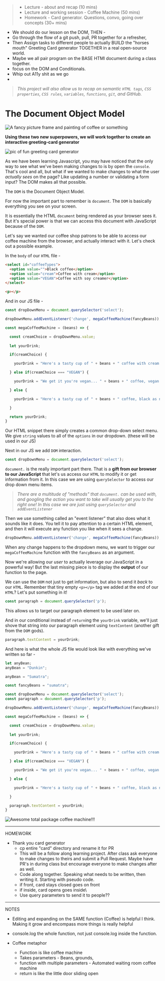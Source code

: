 > * Lecture -  about and recap (10 mins)
> * Lecture and working session - Coffee Machine (50 mins)
> * Homework - Card generator. Questions, convo, going over concepts (30+ mins)

* We should do our lesson on the DOM, THEN -
* Go through the flow of a git push, pull, PR together for a refresher,
* Then Assign tasks to different people to actually BUILD the "horses mouth" Greeting Card generator TOGETHER in a real open-source world.
* Maybe we all pair program on the BASE HTMl document during a class together.
* focus on the DOM and Conditionals.
* Whip out A11y shit as we go
* 


> _This project will also allow us to recap on semantic `HTML tags`, `CSS properties`, `CSS rules`, `variables`, `functions`, `git`, and GitHub._

# The Document Object Model

![A fancy picture frame and painting of coffee or something]()

**Using these two new superpowers, we will work together to create an interactive greeting-card generator**

![pic of fun greeting card generator]()

As we have been learning Javascript, you may have noticed that the only way to see what we've been making changes to is by open the `console`. That's cool and all, but what if we wanted to make changes to what the user _actually sees_ on the page? Like updating a number or validating a form input? The DOM makes all that possible.

The `DOM` is the Document Object Model.

For now the important part to remember is `document`. The `DOM` is basically everything you see on your screen.

It is essentially the HTML `document` being rendered as your browser sees it. But it's special power is that we can access this document with JavaScript because of the `DOM`.

Let's say we wanted our coffee shop patrons to be able to access our coffee machine from the browser, and actually interact with it. Let's check out a possible example.

In the `body` of our `HTML` file -
```html
<select id="coffeeTypes"> 
  <option value="">Black coffee</option>
  <option value="cream">Coffee with cream</option>
  <option value="VEGAN">Coffee with soy creamer</option>
</select>

<p></p>
```

And in our JS file -

```javascript
const dropDownMenu = document.querySelector('select');

dropDownMenu.addEventListener('change', megaCoffeeMachine(fancyBeans));

const megaCoffeeMachine = (beans) => {

  const creamChoice = dropDownMenu.value; 
  
  let yourDrink;

  if(creamChoice) {

    yourDrink = "Here's a tasty cup of " + beans + " coffee with cream!";

  } else if(creamChoice === "VEGAN") {

    yourDrink = "We get it you're vegan... " + beans + " coffee, vegan AF!";

  } else {

    yourDrink = "Here's a tasty cup of " + beans + " coffee, black as night!";

  }

  return yourDrink;
}
```

Our HTML snippet there simply creates a common drop-down select menu. We give `string` values to all of the `options` in our dropdown. (these will be used in our JS)

Next in our JS we add `DOM` interaction.

```javascript
const dropDownMenu = document.querySelector('select');
```

`document.` is the really important part there. That is a **gift from our browser to our JavaScript** that let's us access our `HTML` to modify it or get information from it. In this case we are using `querySelector` to access our drop down menu items.

> _There are a multitude of "methods" that `document.` can be used with, and googling the action you want to take will usually get you to the right one! In this case we are just using `querySelector` and `addEventListener`_

Then we use something called an "event listener" that also does what it sounds like it does. You tell it to pay attention to a certain HTML element, and then it will execute any function you like when it sees a change. 

```javascript
dropDownMenu.addEventListener('change', megaCoffeeMachine(fancyBeans));
```

When any change happens to the dropdown menu, we want to trigger our `megaCoffeeMachine` function with the `fancyBeans` as an argument.

Now we're allowing our _user_ to actually leverage our JavaScript in a powerful way! But the last missing piece is to display the **output** of our function to the page. 

We can use the `DOM` not just to get information, but also to send it _back_ to our `HTML`. Remember that tiny empty `<p></p>` tag we added at the end of our `HTML`? Let's put something in it!

```javascript
const paragraph = document.querySelector('p');
```

This allows us to target our paragraph element to be used later on.

And in our conditional instead of `return`ing the `yourDrink` variable, we'll just shove that string into our paragraph element using `textContent` (another gift from the `DOM` gods).

```javascript
paragraph.textContent = yourDrink;
```

And here is what the whole JS file would look like with everything we've written so far -

```javascript
let anyBean;
anyBean = "Dunkin";

anyBean = "Sumatra";

const fancyBeans = "sumatra";

const dropDownMenu = document.querySelector('select');
const paragraph = document.querySelector('p');

dropDownMenu.addEventListener('change', megaCoffeeMachine(fancyBeans));

const megaCoffeeMachine = (beans) => {

  const creamChoice = dropDownMenu.value; 
  
  let yourDrink;

  if(creamChoice) {

    yourDrink = "Here's a tasty cup of " + beans + " coffee with cream!";

  } else if(creamChoice === "VEGAN") {

    yourDrink = "We get it you're vegan... " + beans + " coffee, vegan AF!";

  } else {

    yourDrink = "Here's a tasty cup of " + beans + " coffee, black as night!";

  }

  paragraph.textContent = yourDrink;
}
```

![Awesome total package coffee machine!!!]()

---

HOMEWORK

* Thank you card generator
  * cp entire "card" directory and rename it for PR
  * This will be a follow along learning project. After class ask everyone to make changes to theirs and submit a Pull Request. Maybe have PR's in during class but encourage everyone to make changes after as well.
  * Code along together. Speaking what needs to be written, then writing it. Starting with pseudo code.
  * if front, card stays closed goes on front
  * if inside, card opens goes inside\
  * Use query parameters to send it to people??

---

NOTES

* Editing and expanding on the SAME function (Coffee) is helpful I think. Making it grow and encompass more things is really helpful  

* console.log the whole function, not just console.log inside the function.

* Coffee metaphor
  * Function is like coffee machine
  * Takes parameters - Beans, grounds, 
  * function with multiple parameters - Automated waiting room coffee machine
  * return is like the little door sliding open